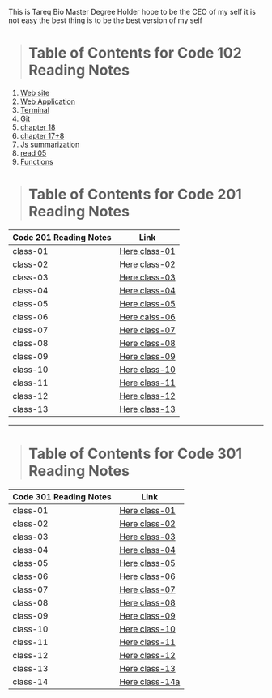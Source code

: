 This is Tareq Bio Master Degree Holder hope to be the CEO of my self it is not easy the best thing is to be the best version of my self


> # Table of Contents for Code 102 Reading Notes
1. [Web site](https://tareqmeg.github.io/reading-notes/02bweb)
2. [Web Application](https://tareqmeg.github.io/reading-notes/02bwebapp)
3. [Terminal](https://tareqmeg.github.io/reading-notes/02bterminal)
4. [Git](https://tareqmeg.github.io/reading-notes/02bgit)
5. [chapter 18](https://tareqmeg.github.io/reading-notes/ch18)
6. [chapter 17+8](https://tareqmeg.github.io/reading-notes/ch178)
7. [Js summarization](https://tareqmeg.github.io/reading-notes/js)
8. [read 05](https://tareqmeg.github.io/reading-notes/read05)
9. [Functions](https://tareqmeg.github.io/reading-notes/06a)


> # Table of Contents for Code 201 Reading Notes

Code 201 Reading Notes | Link 
------------ | ------------- 
class-01 |  [Here class-01](https://tareqmeg.github.io/reading-notes/class-01read)
class-02 |  [Here class-02](https://tareqmeg.github.io/reading-notes/class-02)
class-03 |  [Here class-03](https://tareqmeg.github.io/reading-notes/201/class03read)
class-04 | [Here class-04](201/class-04read.md)
class-05 | [Here class-05](201/class-05read.md)
class-06 | [Here calss-06](201/class-06read.md)
class-07 | [Here class-07](201/class-07read.md)
class-08 | [Here class-08](201/class-08read.md)
class-09 | [Here class-09](201/class-09read.md)
class-10 | [Here class-10](201/class-10read.md)
class-11 | [Here class-11](201/calss-11read.md)
class-12 | [Here class-12](201/class-12read.md)
class-13 | [Here class-13](201/class-13read.md)

----


> # Table of Contents for Code 301 Reading Notes

Code 301 Reading Notes | Link 
------------ | ------------- 
class-01 |  [Here class-01](https://tareqmeg.github.io/reading-notes/301/read-01)
class-02 |  [Here class-02](301/read-02.md)
class-03 |  [Here class-03](301/read-03.md)
class-04 |  [Here class-04](301/read-04.md)
class-05 |  [Here class-05](301/read-05.md)
class-06 |  [Here class-06](301/read-06.md)
class-07 |  [Here class-07](301/read-07.md)
class-08 |  [Here class-08](301/read-08.md)
class-09 |  [Here class-09](301/read-09.md)
class-10 |  [Here class-10](301/read-10.md)
class-11 |  [Here class-11](301/read-11.md)
class-12 |  [Here class-12](301/read-12.md)
class-13 |  [Here class-13](301/read-13.md)
class-14 |  [Here class-14a](301/read-14.md)



